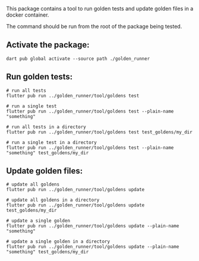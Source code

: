 This package contains a tool to run golden tests and update golden files in a docker container.

The command should be run from the root of the package being tested.

## Activate the package:

```console
dart pub global activate --source path ./golden_runner
```

## Run golden tests:

```
# run all tests
flutter pub run ../golden_runner/tool/goldens test

# run a single test
flutter pub run ../golden_runner/tool/goldens test --plain-name "something"

# run all tests in a directory
flutter pub run ../golden_runner/tool/goldens test test_goldens/my_dir

# run a single test in a directory
flutter pub run ../golden_runner/tool/goldens test --plain-name "something" test_goldens/my_dir
```

## Update golden files:

```
# update all goldens
flutter pub run ../golden_runner/tool/goldens update

# update all goldens in a directory
flutter pub run ../golden_runner/tool/goldens update test_goldens/my_dir

# update a single golden
flutter pub run ../golden_runner/tool/goldens update --plain-name "something"

# update a single golden in a directory
flutter pub run ../golden_runner/tool/goldens update --plain-name "something" test_goldens/my_dir
```
